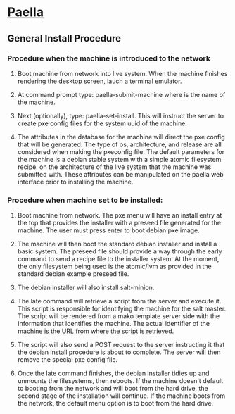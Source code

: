 # [Paella](#)

## General Install Procedure  

### Procedure when the machine is introduced to the network

1. Boot machine from network into live system.  When the machine
   finishes rendering the desktop screen, lauch a terminal emulator.

2. At command prompt type: paella-submit-machine <name>
   where <name> is the name of the machine.
   
3. Next (optionally), type: paella-set-install.  This will instruct 
   the server to create pxe config files for the system
   uuid of the machine.  

4. The attributes in the database for the machine will direct the
   pxe config that will be generated.  The type of os, architecture,
   and release are all considered when making the pxeconfig file.
   The default parameters for the machine is a debian stable system
   with a simple atomic filesystem recipe. on the architecture of the live
   system that the machine was submitted with.  These attributes
   can be manipulated on the paella web interface prior to installing the
   machine.
   
### Procedure when machine set to be installed:
 
1. Boot machine from network.  The pxe menu will have an install
   entry at the top that provides the installer with a preseed file 
   generated for the machine.  The user must press enter to boot debian 
   pxe image.
 
2. The machine will then boot the standard debian installer and install 
   a basic system.  The preseed file should provide a way through the 
   early command to send a recipe file to the installer system.  At the 
   moment, the only filesystem being used is the atomic/lvm as provided 
   in the standard debian example preseed file.
 
3. The debian installer will also install salt-minion.  

4. The late command will retrieve a script from the server and 
   execute it.  This script is responsible for identifying the 
   machine for the salt master.  The script will be rendered from 
   a mako template server side with the information that identifies 
   the machine.  The actual identifier of the machine is the URL 
   from where the script is retrieved.
   
5. The script will also send a POST request to the server instructing it 
   that the debian install procedure is about to complete.  The server will 
   then remove the special pxe config file.

6. Once the late command finishes, the debian installer tidies up and 
   unmounts the filesystems, then reboots.  If the machine doesn't default 
   to booting from the network and will boot from the hard drive, the 
   second stage of the installation will continue.  If the machine boots 
   from the network, the default menu option is to boot from the hard 
   drive.
   
 
